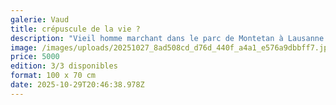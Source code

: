 ```yaml
---
galerie: Vaud
title: crépuscule de la vie ?
description: "Vieil homme marchant dans le parc de Montetan à Lausanne "
image: /images/uploads/20251027_8ad508cd_d76d_440f_a4a1_e576a9dbbff7.jpg
price: 5000
edition: 3/3 disponibles
format: 100 x 70 cm
date: 2025-10-29T20:46:38.978Z
---
```


